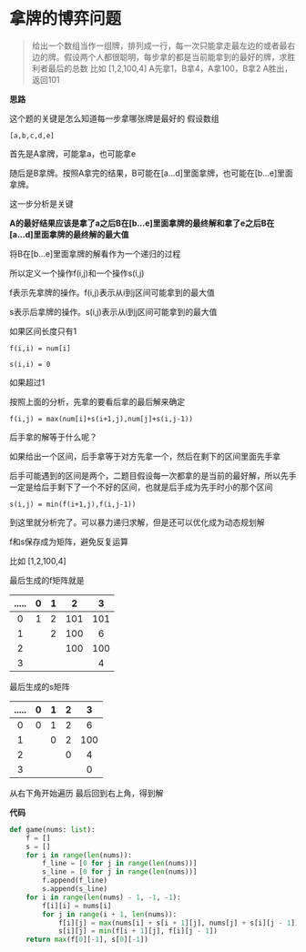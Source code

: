 # 拿牌的博弈问题
> 给出一个数组当作一组牌，排列成一行，每一次只能拿走最左边的或者最右边的牌。假设两个人都很聪明，每步拿的都是当前能拿到的最好的牌，求胜利者最后的总数
> 比如  [1,2,100,4]
> A先拿1，B拿4，A拿100，B拿2
> A胜出，返回101

**思路**

这个题的关键是怎么知道每一步拿哪张牌是最好的
假设数组

`
[a,b,c,d,e]
`

首先是A拿牌，可能拿a，也可能拿e

随后是B拿牌。按照A拿完的结果，B可能在[a...d]里面拿牌，也可能在[b...e]里面拿牌。

这一步分析是关键

**A的最好结果应该是拿了a之后B在[b...e]里面拿牌的最终解和拿了e之后B在[a...d]里面拿牌的最终解的最大值**

将B在[b...e]里面拿牌的解看作为一个递归的过程

所以定义一个操作f(i,j)和一个操作s(i,j)

f表示先拿牌的操作。f(i,j)表示从i到j区间可能拿到的最大值

s表示后拿牌的操作。s(i,j)表示从i到j区间可能拿到的最大值


如果区间长度只有1

`
f(i,i) = num[i]
`

`
s(i,i) = 0
`

如果超过1

按照上面的分析，先拿的要看后拿的最后解来确定

`
f(i,j) = max(num[i]+s(i+1,j),num[j]+s(i,j-1)) 
`

后手拿的解等于什么呢？

如果给出一个区间，后手拿等于对方先拿一个，然后在剩下的区间里面先手拿

后手可能遇到的区间是两个，二题目假设每一次都拿的是当前的最好解，所以先手一定是给后手剩下了一个不好的区间，也就是后手成为先手时小的那个区间

`
s(i,j) = min(f(i+1,j),f(i,j-1))
`

到这里就分析完了。可以暴力递归求解，但是还可以优化成为动态规划解

f和s保存成为矩阵，避免反复运算

比如  [1,2,100,4]

最后生成的f矩阵就是

| ..... | 0     | 1     | 2     | 3     |
| :---: | :---: | :---: | :---: | :---: |
| 0     | 1     | 2     | 101   | 101   |
| 1     |       | 2     | 100   | 6     |
| 2     |       |       | 100   | 100   |
| 3     |       |       |       | 4     |

最后生成的s矩阵

| ..... | 0     | 1     | 2     | 3     |
| :---: | :---: | :---: | :---: | :---: |
| 0     | 0     | 1     | 2     | 6     |
| 1     |       | 0     | 2     | 100   |
| 2     |       |       | 0     | 4     |
| 3     |       |       |       | 0     |

从右下角开始遍历
最后回到右上角，得到解

**代码**

```python
def game(nums: list):
    f = []
    s = []
    for i in range(len(nums)):
        f_line = [0 for j in range(len(nums))]
        s_line = [0 for j in range(len(nums))]
        f.append(f_line)
        s.append(s_line)
    for i in range(len(nums) - 1, -1, -1):
        f[i][i] = nums[i]
        for j in range(i + 1, len(nums)):
            f[i][j] = max(nums[i] + s[i + 1][j], nums[j] + s[i][j - 1])
            s[i][j] = min(f[i + 1][j], f[i][j - 1])
    return max(f[0][-1], s[0][-1])
```